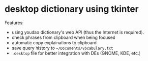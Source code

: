 # desktop dictionary using tkinter

Features:
- using youdao dictionary's web API (thus the Internet is required).
- check phrases from clipboard when being focused
- automatic copy explainations to clipboard
- save query history to `~/Documents/vocabulary.txt`
- `.desktop` file for better integration with DEs (GNOME, KDE, etc.)
